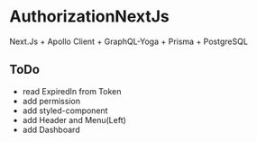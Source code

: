 # AuthorizationNextJs

Next.Js + Apollo Client + GraphQL-Yoga + Prisma + PostgreSQL

## ToDo

- read ExpiredIn from Token
- add permission
- add styled-component
- add Header and Menu(Left)
- add Dashboard

